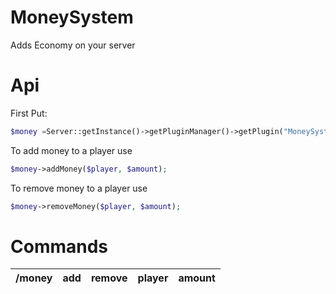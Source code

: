 # MoneySystem
Adds Economy on your server
# Api
First Put:
```php
$money =Server::getInstance()->getPluginManager()->getPlugin("MoneySystem");
```

To add money to a player use
```php
$money->addMoney($player, $amount);
```

To remove money to a player use
```php
$money->removeMoney($player, $amount);
```

# Commands
/money|add|remove|player|amount
|:--:|:--:|:--:|:--:|:--:|
